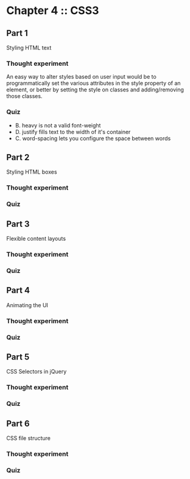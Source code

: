 ﻿# Chapter 4 :: CSS3


## Part 1

Styling HTML text

### Thought experiment

An easy way to alter styles based on user input would be to programmatically set the various attributes in the style property
of an element, or better by setting the style on classes and adding/removing those classes.

### Quiz

* B. heavy is not a valid font-weight
* D. justify fills text to the width of it's container
* C. word-spacing lets you configure the space between words


## Part 2

Styling HTML boxes

### Thought experiment

### Quiz


## Part 3

Flexible content layouts

### Thought experiment

### Quiz


## Part 4

Animating the UI

### Thought experiment

### Quiz


## Part 5

CSS Selectors in jQuery

### Thought experiment

### Quiz


## Part 6

CSS file structure

### Thought experiment

### Quiz
